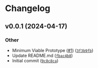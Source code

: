 # Changelog

<!--next-version-placeholder-->

## v0.0.1 (2024-04-17)

### Other

* Minimum Viable Prototype ([#1](https://github.com/Observation-Management-Service/ewms-message-queue-service/issues/1)) ([`3f3b9fb`](https://github.com/Observation-Management-Service/ewms-message-queue-service/commit/3f3b9fbe077f9bdb0c7658f3660305daa6898782))
* Update README.md ([`fbac4b8`](https://github.com/Observation-Management-Service/ewms-message-queue-service/commit/fbac4b8b815b34fdb55dd2f8f5b1c012c260cca6))
* Initial commit ([`9c8c8ca`](https://github.com/Observation-Management-Service/ewms-message-queue-service/commit/9c8c8ca45afb69d7aeef38538947dff8b62dc545))
